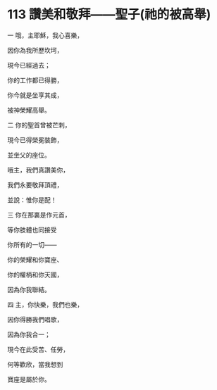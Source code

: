 # 113 讚美和敬拜——聖子(祂的被高舉)

一 哦，主耶穌，我心喜樂，

因你為我所歷坎坷，

現今已經過去；

你的工作都已得勝，

你今就是坐享其成，

被神榮耀高舉。

二 你的聖首曾被芒刺，

現今已得榮冕裝飾，

並坐父的座位。

哦主，我們真讚美你，

我們永要敬拜頂禮，

並說：惟你是配！

三 你在那裏是作元首，

等你肢體也同接受

你所有的一切——

你的榮耀和你寶座、

你的權柄和你天國，

因為你我聯結。

四 主，你快樂，我們也樂，

因你得勝我們唱歌，

因為你我合一；

現今在此受苦、任勞，

何等歡欣，當我想到

寶座是屬於你。

